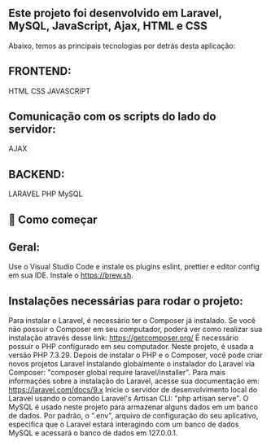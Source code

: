 ## Este projeto foi desenvolvido em Laravel, MySQL, JavaScript, Ajax, HTML e CSS

Abaixo, temos as principais tecnologias por detrás desta aplicação:

## FRONTEND:
HTML
CSS
JAVASCRIPT

## Comunicação com os scripts do lado do servidor:
AJAX

## BACKEND:
LARAVEL
PHP
MySQL

## 🚀 Como começar

## Geral:
Use o Visual Studio Code e instale os plugins eslint, prettier e editor config em sua IDE.
Instale o https://brew.sh.

## Instalações necessárias para rodar o projeto:
Para instalar o Laravel, é necessário ter o Composer já instalado. Se você não possuir o Composer em seu computador, poderá ver como realizar sua instalação através desse link: https://getcomposer.org/
É necessário possuir o PHP configurado em seu computador. Neste projeto, é usada a versão PHP 7.3.29.
Depois de instalar o PHP e o Composer, você pode criar novos projetos Laravel instalando globalmente o instalador do Laravel via Composer:
"composer global require laravel/installer".
Para mais informações sobre a instalação do Laravel, acesse sua documentação em: https://laravel.com/docs/9.x
Inicie o servidor de desenvolvimento local do Laravel usando o comando Laravel's Artisan CLI:
"php artisan serve".
O MySQL é usado neste projeto para armazenar alguns dados em um banco de dados. Por padrão, o ".env", arquivo de configuração do seu aplicativo, especifica que o Laravel estará interagindo com um banco de dados MySQL e acessará o banco de dados em 127.0.0.1.
